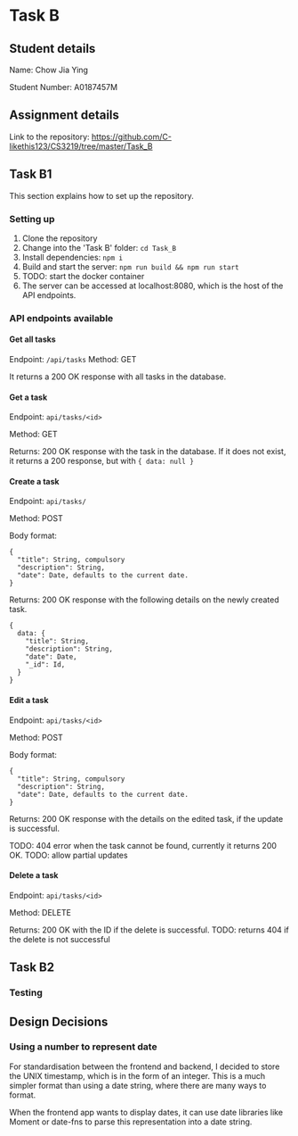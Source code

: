 # Task B

## Student details

Name: Chow Jia Ying

Student Number: A0187457M

## Assignment details

Link to the repository: <https://github.com/C-likethis123/CS3219/tree/master/Task_B>

## Task B1

This section explains how to set up the repository.

### Setting up

1. Clone the repository
2. Change into the 'Task B' folder: `cd Task_B`
3. Install dependencies: `npm i`
4. Build and start the server: `npm run build && npm run start`
5. TODO: start the docker container
6. The server can be accessed at localhost:8080, which is the host of the API endpoints.

### API endpoints available

#### Get all tasks

Endpoint: `/api/tasks`
Method: GET

It returns a 200 OK response with all tasks in the database.

#### Get a task

Endpoint: `api/tasks/<id>`

Method: GET

Returns: 200 OK response with the task in the database. If it does not exist, it returns a 200 response, but with `{ data: null }`

#### Create a task

Endpoint: `api/tasks/`

Method: POST

Body format:

```
{
  "title": String, compulsory
  "description": String,
  "date": Date, defaults to the current date.
}
```

Returns: 200 OK response with the following details on the newly created task.

```
{
  data: {
    "title": String,
    "description": String,
    "date": Date,
    "_id": Id,
  }
}
```

#### Edit a task

Endpoint: `api/tasks/<id>`

Method: POST

Body format:

```
{
  "title": String, compulsory
  "description": String,
  "date": Date, defaults to the current date.
}
```

Returns: 200 OK response with the details on the edited task, if the update is successful.

TODO: 404 error when the task cannot be found, currently it returns 200 OK.
TODO: allow partial updates

#### Delete a task

Endpoint: `api/tasks/<id>`

Method: DELETE

Returns: 200 OK with the ID if the delete is successful.
TODO: returns 404 if the delete is not successful

## Task B2

### Testing

## Design Decisions

### Using a number to represent date

For standardisation between the frontend and backend, I decided to store the UNIX timestamp, which is in the form of an integer. This is a much simpler format than using a date string, where there are many ways to format.

When the frontend app wants to display dates, it can use date libraries like Moment or date-fns to parse this representation into a date string.
